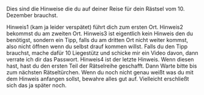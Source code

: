 Dies sind die Hinweise die du auf deiner Reise für dein Rästsel vom 10. Dezember brauchst.

Hinweis1 (kam ja leider verspätet) führt dich zum ersten Ort.
Hinweis2 bekommst du am zweiten Ort. 
Hinweis3 ist eigentlich kein Hinweis den du benötigst, sondern ein Tipp, falls du am dritten Ort nicht weiter kommst, also nicht öffnen wenn du selbst drauf kommen willst.
Falls du den Tipp brauchst, mache dafür 10 Liegestütz und schicke mir ein Video davon, dann verrate ich dir das Passwort.
Hinweis4 ist der letzte Hinweis. Wenn diesen hast, hast du den ersten Teil der Rätselreihe geschafft. Dann Warte bitte bis zum nächsten Rätseltürchen.
Wenn du noch nicht genau weißt was du mit dem Hinweis anfangen sollst, bewahre alles gut auf. Vielleicht erschließt sich das ja später noch.
